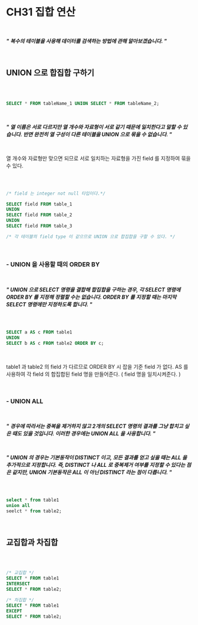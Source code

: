 # CH31 집합 연산

<br />

>
***" 복수의 테이블을 사용해 데이터를 검색하는 방법에 관해 알아보겠습니다. "***
>

<br />

## UNION 으로 합집합 구하기 

<br />

```sql

SELECT * FROM tableName_1 UNION SELECT * FROM tableName_2; 

```

<br />

>
***" 열 이름은 서로 다르지만 열 개수와 자료형이 서로 같기 때문에 일치한다고 말할 수 있습니다. 반면 완전히 열 구성이 다른 테이블을 UNION 으로 묶을 수 없습니다. "***
>

<br />

열 개수와 자료형만 맞으면 되므로 서로 일치하는 자료형을 가진 field 를 지정하여 묶을수 있다.

<br />

```sql

/* field 는 integer not null 타입이다.*/

SELECT field FROM table_1
UNION
SELECT field FROM table_2
UNION
SELECT field FROM table_3

/* 각 테이블의 field type 이 같으므로 UNION 으로 합집합을 구할 수 있다. */
```

<br />


### - UNION 을 사용할 때의 ORDER BY

<br />

>
***" UNION 으로 SELECT 명령을 결합해 합집합을 구하는 경우, 각 SELECT 명령에 ORDER BY 를 지정해 정렬할 수는 없습니다. ORDER BY 를 지정할 때는 마지막 SELECT 명령에만 지정하도록 합니다. "***
>

<br />


```sql

SELECT a AS c FROM table1
UNION
SELECT b AS c FROM table2 ORDER BY c;

```

<br />

table1 과 table2 의 field 가 다르므로 ORDER BY 시 잡을 기준 field 가 없다. AS 를 사용하여 각 field 의 합집합된 field 명을 만들어준다. ( field 명을 일치시켜준다. )

<br />

### - UNION ALL

<br />

>
***" 경우에 따라서는 중복을 제거하지 않고 2개의 SELECT 명령의 결과를 그냥 합치고 싶은 때도 있을 것입니다. 이러한 경우에는 UNION ALL 을 사용합니다. "***
>


<br />

>
***" UNION 의 경우는 기본동작이 DISTINCT 이고, 모든 결과를 얻고 싶을 때는 ALL 을 추가적으로 지정합니다. 즉, DISTINCT 나 ALL 로 중복제거 여부를 지정할 수 있다는 점은 같지만, UNION 기본동작은 ALL 이 아닌 DISTINCT 라는 점이 다릅니다. "***
>

<br />

```sql

select * from table1
union all
seelct * from table2;

```

<br />

## 교집합과 차집합

<br />

```sql

/* 교집합 */
SELECT * FROM table1
INTERSECT
SELECT * FROM table2;

/* 차집합 */
SELECT * FROM table1
EXCEPT
SELECT * FROM table2;

```

